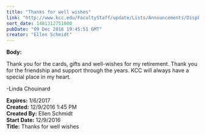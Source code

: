 ```yaml
---
title: "Thanks for well wishes"
link: "http://www.kcc.edu/FacultyStaff/update/Lists/Announcements/DispForm.aspx?ID=2347"
sort_date: 1481312751000
pubDate: "09 Dec 2016 19:45:51 GMT"
creator: "Ellen Schmidt"
---
```


<div><b>Body:</b> <div class="ExternalClassA7131E0EEBF14955ABB838AC91C456EE"><p>​Thank you for the cards, gifts and well-wishes for my retirement. Thank you for the friendship and support through the years. KCC will always have a special place in my heart.</p>
<p>-Linda Chouinard<br /></p></div></div>
<div><b>Expires:</b> 1/6/2017</div>
<div><b>Created:</b> 12/9/2016 1:45 PM</div>
<div><b>Created By:</b> Ellen Schmidt</div>
<div><b>Start Date:</b> 12/9/2016</div>
<div><b>Title:</b> Thanks for well wishes</div>
